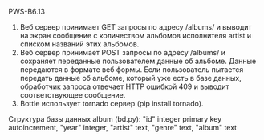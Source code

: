 PWS-B6.13

1. Веб сервер принимает GET запросы по адресу /albums/<artist>  и выводит
  на экран сообщение с количеством альбомов исполнителя artist и списком
  названий этих альбомов.
2. Веб сервер принимает POST запросы по адресу /albums/ и сохраняет переданные
  пользователем данные об альбоме. Данные передаются в формате веб формы.
  Если пользователь пытается передать данные об альбоме, который уже есть
  в базе данных, обработчик запроса отвечает HTTP ошибкой 409 и выводит
  соответствующее сообщение.
3. Bottle использует tornado сервер (pip install tornado).

Структура базы данных album (bd.py):
  "id" integer primary key autoincrement,
  "year" integer,
  "artist" text,
  "genre" text,
  "album" text

